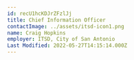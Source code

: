 ```yaml
---
id: recU1hcKDJrZFzlJj
title: Chief Information Officer
contactImage: ../assets/itsd-icon1.png
name: Craig Hopkins
employer: ITSD, City of San Antonio
Last Modified: 2022-05-27T14:15:14.000Z
---
```

